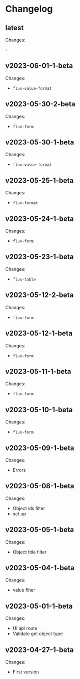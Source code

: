 # Changelog

## latest

Changes:

\-

## v2023-06-01-1-beta

Changes:

- `flux-value-format`

## v2023-05-30-2-beta

Changes:

- `flux-form`

## v2023-05-30-1-beta

Changes:

- `flux-value-format`

## v2023-05-25-1-beta

Changes:

- `flux-format`

## v2023-05-24-1-beta

Changes:

- `flux-form`

## v2023-05-23-1-beta

Changes:

- `flux-table`

## v2023-05-12-2-beta

Changes:

- `flux-form`

## v2023-05-12-1-beta

Changes:

- `flux-form`

## v2023-05-11-1-beta

Changes:

- `flux-form`

## v2023-05-10-1-beta

Changes:

- `flux-form`

## v2023-05-09-1-beta

Changes:

- Errors

## v2023-05-08-1-beta

Changes:

- Object ids filter
- set up

## v2023-05-05-1-beta

Changes:

- Object title filter

## v2023-05-04-1-beta

Changes:

- value filter

## v2023-05-01-1-beta

Changes:

- UI api route
- Validate get object type

## v2023-04-27-1-beta

Changes:

- First version
